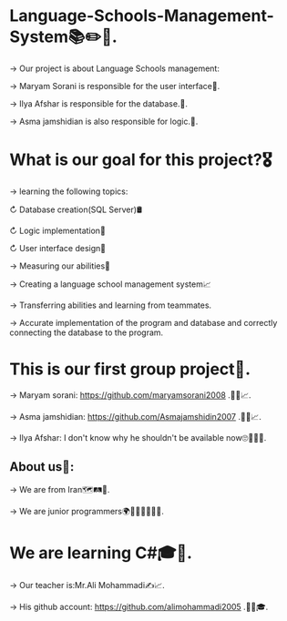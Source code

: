 # Language-Schools-Management-System📚✏️📑.

→ Our project is about Language Schools management:

→ Maryam Sorani is responsible for the user interface🤳.

→ Ilya Afshar is responsible for the database.💾.

→  Asma jamshidian is also responsible for logic.🧠.


# What is our goal for this project?🎖️

→ learning the following topics:

↻ Database creation(SQL Server)🛢️

↻ Logic implementation🧠

↻ User interface design🤳

→ Measuring our abilities💪

→ Creating a language school management system📈

→ Transferring abilities and learning from teammates.

→ Accurate implementation of the program and database and correctly connecting the database to the program.


# This is our first group project💎.

→ Maryam sorani: https://github.com/maryamsorani2008 .👩‍💻📈.

→ Asma jamshidian: https://github.com/Asmajamshidin2007 .👩‍💻📈.

→ Ilya Afshar: I don't know why he shouldn't be available now🙄🧑‍💻😂.
 
 



## About us👥:

→ We are from Iran🗺️🛤️🧭.

→ We are junior programmers🌍🤵‍♀️🤵‍♂️🤵‍♀️.



 # We are learning C#🎓📒.

→ Our teacher is:Mr.Ali Mohammadi✍️📈.

→ His github account: https://github.com/alimohammadi2005 .🧑‍💻🎓.

 

